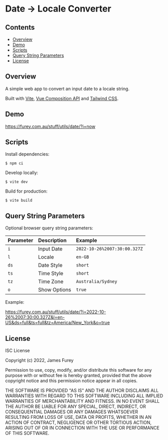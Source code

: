 # Date → Locale Converter

## Contents

- [Overview](#overview)
- [Demo](#demo)
- [Scripts](#scripts)
- [Query String Parameters](#query-string-parameters)
- [License](#license)

## Overview

A simple web app to convert an input date to a locale string.

Built with [Vite](https://vitejs.dev), [Vue Composition API](https://vuejs.org) and [Tailwind CSS](https://tailwindcss.com/).

## Demo

https://furey.com.au/stuff/utils/date/?i=now

## Scripts

Install dependencies:

```console
$ npm ci
```

Develop locally:

```console
$ vite dev
```

Build for production:

```console
$ vite build
```

## Query String Parameters

Optional browser query string parameters:

| Parameter | Description  | Example                      |
| :-------- | :----------- | :--------------------------- |
| `i`       | Input Date   | `2022-10-26%2007:30:00.327Z` |
| `l`       | Locale       | `en-GB`                      |
| `ds`      | Date Style   | `short`                      |
| `ts`      | Time Style   | `short`                      |
| `tz`      | Time Zone    | `Australia/Sydney`           |
| `o`       | Show Options | `true`                       |

Example:

https://furey.com.au/stuff/utils/date/?i=2022-10-26%2007:30:00.327Z&l=en-US&ds=full&ts=full&tz=America/New_York&o=true

## License

ISC License

Copyright (c) 2022, James Furey

Permission to use, copy, modify, and/or distribute this software for any purpose with or without fee is hereby granted, provided that the above copyright notice and this permission notice appear in all copies.

THE SOFTWARE IS PROVIDED "AS IS" AND THE AUTHOR DISCLAIMS ALL WARRANTIES WITH REGARD TO THIS SOFTWARE INCLUDING ALL IMPLIED WARRANTIES OF MERCHANTABILITY AND FITNESS. IN NO EVENT SHALL THE AUTHOR BE LIABLE FOR ANY SPECIAL, DIRECT, INDIRECT, OR CONSEQUENTIAL DAMAGES OR ANY DAMAGES WHATSOEVER RESULTING FROM LOSS OF USE, DATA OR PROFITS, WHETHER IN AN ACTION OF CONTRACT, NEGLIGENCE OR OTHER TORTIOUS ACTION, ARISING OUT OF OR IN CONNECTION WITH THE USE OR PERFORMANCE OF THIS SOFTWARE.
